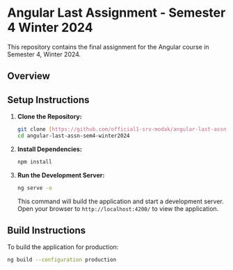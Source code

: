 # Angular Last Assignment - Semester 4 Winter 2024

This repository contains the final assignment for the Angular course in Semester 4, Winter 2024.

## Overview



## Setup Instructions

1.  **Clone the Repository:**
    ```bash
    git clone [https://github.com/official1-srv-modak/angular-last-assn-sem4-winter2024.git](https://github.com/official1-srv-modak/angular-last-assn-sem4-winter2024.git)
    cd angular-last-assn-sem4-winter2024
    ```

2.  **Install Dependencies:**
    ```bash
    npm install
    ```

3.  **Run the Development Server:**
    ```bash
    ng serve -o
    ```
    This command will build the application and start a development server. Open your browser to `http://localhost:4200/` to view the application.

## Build Instructions

To build the application for production:

```bash
ng build --configuration production
